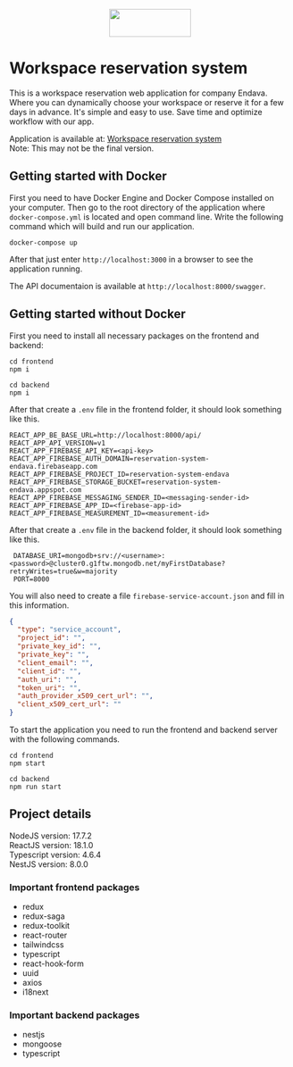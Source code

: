 <p align="center">
<img style="display: block;margin-left: auto;margin-right: auto;" src="https://user-images.githubusercontent.com/78727019/168024641-ef9488f8-f094-4b52-85b4-d2cbf7e68d5d.png" width="146.5" height="50">
</p>

# Workspace reservation system
This is a workspace reservation web application for company Endava. Where you can dynamically choose your workspace or reserve it for a few days in advance. It's simple and easy to use. Save time and optimize workflow with our app. 

Application is available at: [Workspace reservation system](https://workspace-reservation-endava.herokuapp.com/sign-in)<br/>
Note: This may not be the final version.

## Getting started with Docker
First you need to have Docker Engine and Docker Compose installed on your computer. Then go to the root directory of the application where `docker-compose.yml` is located and open command line. Write the following command which will build and run our application.
```
docker-compose up
```
After that just enter `http://localhost:3000` in a browser to see the application running.

The API documentaion is available at `http://localhost:8000/swagger`.

## Getting started without Docker
First you need to install all necessary packages on the frontend and backend:
```
cd frontend
npm i

cd backend
npm i
```
After that create a `.env` file in the frontend folder, it should look something like this.
```env
REACT_APP_BE_BASE_URL=http://localhost:8000/api/
REACT_APP_API_VERSION=v1
REACT_APP_FIREBASE_API_KEY=<api-key>
REACT_APP_FIREBASE_AUTH_DOMAIN=reservation-system-endava.firebaseapp.com
REACT_APP_FIREBASE_PROJECT_ID=reservation-system-endava
REACT_APP_FIREBASE_STORAGE_BUCKET=reservation-system-endava.appspot.com
REACT_APP_FIREBASE_MESSAGING_SENDER_ID=<messaging-sender-id>
REACT_APP_FIREBASE_APP_ID=<firebase-app-id>
REACT_APP_FIREBASE_MEASUREMENT_ID=<measurement-id>
```
After that create a `.env` file in the backend folder, it should look something like this.
```env
 DATABASE_URI=mongodb+srv://<username>:<password>@cluster0.g1ftw.mongodb.net/myFirstDatabase?retryWrites=true&w=majority
 PORT=8000
```

You will also need to create a file `firebase-service-account.json`  and fill in this information.
```json
{
  "type": "service_account",
  "project_id": "",
  "private_key_id": "",
  "private_key": "",
  "client_email": "",
  "client_id": "",
  "auth_uri": "",
  "token_uri": "",
  "auth_provider_x509_cert_url": "",
  "client_x509_cert_url": ""
}

```

To start the application you need to run the frontend and backend server with the following commands.
```
cd frontend
npm start

cd backend
npm run start
```

## Project details
NodeJS version: 17.7.2 <br/>
ReactJS version: 18.1.0 <br/>
Typescript version: 4.6.4 <br/>
NestJS version: 8.0.0 <br/>
### Important frontend packages
- redux
- redux-saga
- redux-toolkit
- react-router
- tailwindcss
- typescript
- react-hook-form
- uuid
- axios
- i18next
### Important backend packages
- nestjs
- mongoose
- typescript
